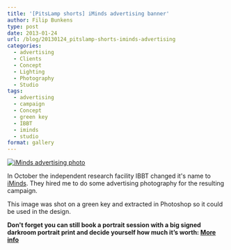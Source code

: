 ```yaml
---
title: '[PitsLamp shorts] iMinds advertising banner'
author: Filip Bunkens
type: post
date: 2013-01-24
url: /blog/20130124_pitslamp-shorts-iminds-advertising
categories:
  - advertising
  - Clients
  - Concept
  - Lighting
  - Photography
  - Studio
tags:
  - advertising
  - campaign
  - Concept
  - green key
  - IBBT
  - iminds
  - studio
format: gallery
---
```

[![iMinds advertising photo][1]](/images/blogposts/68057_10151197199929127_202644223_n.jpg)

In October the independent research facility IBBT changed it's name to <a href="http://www.iminds.be" title="iMinds" rel="contact met">iMinds</a>. They hired me to do some advertising photography for the resulting campaign.

This image was shot on a green key and extracted in Photoshop so it could be used in the design.

**Don't forget you can still book a portrait session with a big signed darkroom portrait print and decide yourself how much it’s worth: <a href="http://pitslamp.com/blog/20130106_i-shoot-you-decide-ii-large-portrait" title="I shoot, you decide: large portrait" rel="me">More info</a>**

 [1]: /images/blogposts/68057_10151197199929127_202644223_n.jpg